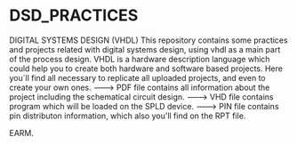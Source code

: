 # DSD_PRACTICES
DIGITAL SYSTEMS DESIGN (VHDL)
This repository contains some practices and projects related with digital systems design, using vhdl as a main part of the process design. VHDL is a hardware description language which could help you to create both hardware and software based projects.
Here you´ll find all necessary to replicate all uploaded projects, and even to create your own ones.
  --->  PDF file contains all information about the project including the schematical circuit design. 
  --->  VHD file contains program which will be loaded on the SPLD device.
  --->  PIN file contains pin distributon information, which also you'll find on the RPT file.
  
 EARM.
